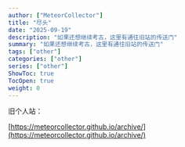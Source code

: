 ```yaml
---
author: ["MeteorCollector"]
title: "尽头"
date: "2025-09-19"
description: "如果还想继续考古，这里有通往旧站的传送门"
summary: "如果还想继续考古，这里有通往旧站的传送门"
tags: ["other"]
categories: ["other"]
series: ["other"]
ShowToc: true
TocOpen: true
weight: 0
---
```


旧个人站：

[https://meteorcollector.github.io/archive/](https://meteorcollector.github.io/archive/)